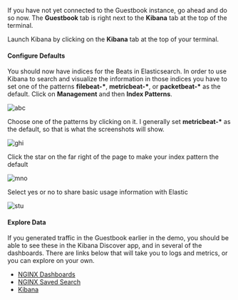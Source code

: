 If you have not yet connected to the Guestbook instance, go ahead and do so now. The **Guestbook** tab is right next to the **Kibana** tab at the top of the terminal.

Launch Kibana by clicking on the **Kibana** tab at the top of your terminal. 

#### Configure Defaults
You should now have indices for the Beats in Elasticsearch.   In order to use Kibana to search and visualize the information in those indices you have to set one of the patterns **filebeat-\***, **metricbeat-\***, or **packetbeat-\*** as the default.  Click on **Management** and then **Index Patterns**.

![abc](https://user-images.githubusercontent.com/25182304/43741865-d552ac5a-999d-11e8-9c27-3ce5ef38ecc8.png)

Choose one of the patterns by clicking on it.  I generally set **metricbeat-\*** as the default, so that is what the screenshots will show.

![ghi](https://user-images.githubusercontent.com/25182304/43741879-de52cb28-999d-11e8-9d2d-02f8cb965e38.png)

Click the star on the far right of the page to make your index pattern the default

![mno](https://user-images.githubusercontent.com/25182304/43741884-e1462d84-999d-11e8-9977-45ae5a2975da.png)

Select yes or no to share basic usage information with Elastic

![stu](https://user-images.githubusercontent.com/25182304/43741889-e78c71e4-999d-11e8-8d4a-830c752cf136.png)


#### Explore Data

If you generated traffic in the Guestbook earlier in the demo, you should be able to see these in the Kibana Discover app, and in several of the dashboards.  There are links below that will take you to logs and metrics, or you can explore on your own.

- [NGINX Dashboards](https://[[HOST_SUBDOMAIN]]-5601-[[KATACODA_HOST]].environments.katacoda.com/app/kibana#/dashboards?filter=nginx)
- [NGINX Saved Search](https://[[HOST_SUBDOMAIN]]-5601-[[KATACODA_HOST]].environments.katacoda.com/app/kibana#/discover/Filebeat-Nginx-module)
- [Kibana](https://[[HOST_SUBDOMAIN]]-5601-[[KATACODA_HOST]].environments.katacoda.com/app/kibana)
